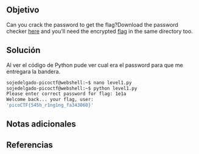 ## Objetivo
Can you crack the password to get the flag?Download the password checker [here](https://artifacts.picoctf.net/c/11/level1.py) and you'll need the encrypted [flag](https://artifacts.picoctf.net/c/11/level1.flag.txt.enc) in the same directory too.
## Solución

Al ver el código de Python pude ver cual era el password para que me entregara la bandera.

```bash
sojedelgado-picoctf@webshell:~$ nano level1.py 
sojedelgado-picoctf@webshell:~$ python level1.py 
Please enter correct password for flag: 1e1a
Welcome back... your flag, user:
'picoCTF{545h_r1ng1ng_fa343060}'
```

## Notas adicionales

## Referencias
